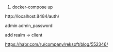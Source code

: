 1) docker-compose up

http://localhost:8484/auth/

admin
admin_password

add realm -> client


https://habr.com/ru/company/reksoft/blog/552346/
